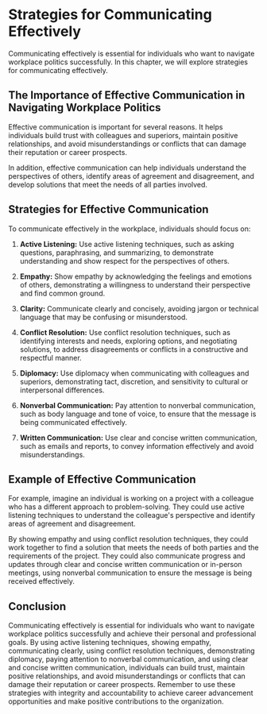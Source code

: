 Strategies for Communicating Effectively
==============================================================================

Communicating effectively is essential for individuals who want to navigate workplace politics successfully. In this chapter, we will explore strategies for communicating effectively.

The Importance of Effective Communication in Navigating Workplace Politics
--------------------------------------------------------------------------

Effective communication is important for several reasons. It helps individuals build trust with colleagues and superiors, maintain positive relationships, and avoid misunderstandings or conflicts that can damage their reputation or career prospects.

In addition, effective communication can help individuals understand the perspectives of others, identify areas of agreement and disagreement, and develop solutions that meet the needs of all parties involved.

Strategies for Effective Communication
--------------------------------------

To communicate effectively in the workplace, individuals should focus on:

1. **Active Listening:** Use active listening techniques, such as asking questions, paraphrasing, and summarizing, to demonstrate understanding and show respect for the perspectives of others.

2. **Empathy:** Show empathy by acknowledging the feelings and emotions of others, demonstrating a willingness to understand their perspective and find common ground.

3. **Clarity:** Communicate clearly and concisely, avoiding jargon or technical language that may be confusing or misunderstood.

4. **Conflict Resolution:** Use conflict resolution techniques, such as identifying interests and needs, exploring options, and negotiating solutions, to address disagreements or conflicts in a constructive and respectful manner.

5. **Diplomacy:** Use diplomacy when communicating with colleagues and superiors, demonstrating tact, discretion, and sensitivity to cultural or interpersonal differences.

6. **Nonverbal Communication:** Pay attention to nonverbal communication, such as body language and tone of voice, to ensure that the message is being communicated effectively.

7. **Written Communication:** Use clear and concise written communication, such as emails and reports, to convey information effectively and avoid misunderstandings.

Example of Effective Communication
----------------------------------

For example, imagine an individual is working on a project with a colleague who has a different approach to problem-solving. They could use active listening techniques to understand the colleague's perspective and identify areas of agreement and disagreement.

By showing empathy and using conflict resolution techniques, they could work together to find a solution that meets the needs of both parties and the requirements of the project. They could also communicate progress and updates through clear and concise written communication or in-person meetings, using nonverbal communication to ensure the message is being received effectively.

Conclusion
----------

Communicating effectively is essential for individuals who want to navigate workplace politics successfully and achieve their personal and professional goals. By using active listening techniques, showing empathy, communicating clearly, using conflict resolution techniques, demonstrating diplomacy, paying attention to nonverbal communication, and using clear and concise written communication, individuals can build trust, maintain positive relationships, and avoid misunderstandings or conflicts that can damage their reputation or career prospects. Remember to use these strategies with integrity and accountability to achieve career advancement opportunities and make positive contributions to the organization.
